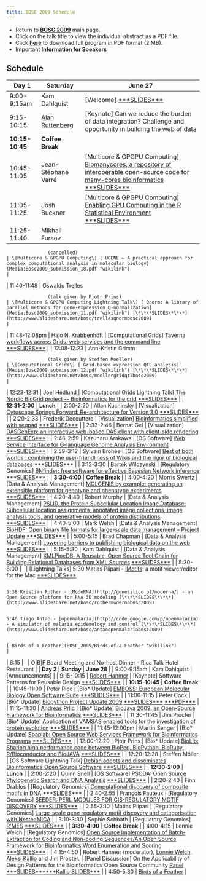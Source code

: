 ```yaml
---
title: BOSC 2009 Schedule
---
```


-   Return to **[ BOSC 2009](BOSC_2009 "wikilink")** main page.
-   Click on the talk title to view the individual abstract as a
    PDF file.
-   Click **[ here](Media:BOSC2009_program_20090601.pdf "wikilink")** to
    download full program in PDF format (2 MB).
-   Important **[ Information for
    Speakers](BOSC_2009#Information_for_Speakers "wikilink")**

Schedule
--------

| Day 1           | Saturday                                                                                                                                                               | June 27                                                                                                                                                                                                                                                                                                                                             |
|-----------------|------------------------------------------------------------------------------------------------------------------------------------------------------------------------|-----------------------------------------------------------------------------------------------------------------------------------------------------------------------------------------------------------------------------------------------------------------------------------------------------------------------------------------------------|
| 9:00-9:15am     | Kam Dahlquist                                                                                                                                                          | \[Welcome\] [\*\*\*SLIDES\*\*\*](http://www.slideshare.net/bosc/bosc-intro-20090627)                                                                                                                                                                                                                                                                |
| 9:15-10:15      | [ Alan Ruttenberg](BOSC_2009#Alan_Ruttenberg "wikilink")                                                                                                               | \[Keynote\] Can we reduce the burden of data integration? Challenge and opportunity in building the web of data                                                                                                                                                                                                                                     |
| **10:15-10:45** | **Coffee Break**                                                                                                                                                       |
| 10:45-11:05     | Jean-Stéphane Varré                                                                                                                                                    | \[Multicore & GPGPU Computing\] [ Biomanycores, a repository of interoperable open-source code for many-cores bioinformatics](Media:Bosc2009_submission_22.pdf "wikilink") [\*\*\*SLIDES\*\*\*](http://www.slideshare.net/bosc/varrebiomanycoresbosc2009)                                                                                           |
| 11:05-11:25     | Josh Buckner                                                                                                                                                           | \[Multicore & GPGPU Computing\] [ Enabling GPU Computing in the R Statistical Environment](Media:Bosc2009_submission_32.pdf "wikilink") [\*\*\*SLIDES\*\*\*](http://www.slideshare.net/bosc/bucknergpurbosc2009)                                                                                                                                    |
| 11:25-11:40     | Mikhail Fursov                                                                                                                                                         
                                                                                                                                                                                           
                   (cancelled)                                                                                                                                                             | \[Multicore & GPGPU Computing\] [ UGENE – A practical approach for complex computational analysis in molecular biology](Media:Bosc2009_submission_18.pdf "wikilink")                                                                                                                                                                                |
| 11:40-11:48     | Oswaldo Trelles                                                                                                                                                        
                                                                                                                                                                                           
                   (talk given by Pjotr Prins)                                                                                                                                             | \[Multicore & GPGPU Computing Lightning Talk\] [ Qnorm: A library of parallel methods for gene-expression Q-normalization](Media:Bosc2009_submission_11.pdf "wikilink") [\*\*\*SLIDES\*\*\*](http://www.slideshare.net/bosc/trellesqnormbosc2009)                                                                                                   |
| 11:48-12:08pm   | Hajo N. Krabbenhöft                                                                                                                                                    | \[Computational Grids\] [ Taverna workflows across Grids, web services and the command line](Media:Bosc2009_submission_31.pdf "wikilink") [\*\*\*SLIDES\*\*\*](http://www.slideshare.net/bosc/krabbenhofttavernaarcbosc2009)                                                                                                                        |
| 12:08-12:23     | Ann-Kristin Grimm                                                                                                                                                      
                                                                                                                                                                                           
                   (talk given by Steffen Moeller)                                                                                                                                         | \[Computational Grids\] [ Grid-based expression QTL analysis](Media:Bosc2009_submission_12.pdf "wikilink") [\*\*\*SLIDES\*\*\*](http://www.slideshare.net/bosc/moellergridqtlbosc2009)                                                                                                                                                              |
| 12:23-12:31     | Joel Hedlund                                                                                                                                                           | \[Computational Grids Lightning Talk\] [ The Nordic BioGrid project -- Bioinformatics for the grid](Media:Bosc2009_submission_28.pdf "wikilink") [\*\*\*SLIDES\*\*\*](http://www.slideshare.net/bosc/hedlundbiogridbosc2009)                                                                                                                        |
| **12:31-2:00**  | **Lunch**                                                                                                                                                              |
| 2:00-2:20       | Allan Kuchinsky                                                                                                                                                        | \[Visualization\] [ Cytoscape Springs Forward: Re-architecture for Version 3.0](Media:Bosc2009_submission_23.pdf "wikilink") [\*\*\*SLIDES\*\*\*](http://www.slideshare.net/bosc/kuchinskycytoscapebosc2009)                                                                                                                                        |
| 2:20-2:33       | Frederik Decouttere                                                                                                                                                    | \[Visualization\] [ Bioinformatics simplified with seqpad](Media:Bosc2009_submission_8.pdf "wikilink") [\*\*\*SLIDES\*\*\*](http://www.slideshare.net/bosc/decouttereseqpad-bosc2009)                                                                                                                                                               |
| 2:33-2:46       | Bernat Gel                                                                                                                                                             | \[Visualization\] [ DASGenExp: an interactive web-based DAS client with client-side rendering](Media:Bosc2009_submission_26.pdf "wikilink") [\*\*\*SLIDES\*\*\*](http://www.slideshare.net/bosc/geldasgenexpbosc2009)                                                                                                                               |
| 2:46-2:59       | Kazuharu Arakawa                                                                                                                                                       | \[OS Software\] [ Web Service Interface for G-language Genome Analysis Environment](Media:Bosc2009_submission_39.pdf "wikilink") [\*\*\*SLIDES\*\*\*](http://www.slideshare.net/bosc/arakawaglanguagebosc2009)                                                                                                                                      |
| 2:59-3:12       | Sylvain Brohée                                                                                                                                                         | \[OS Software\] [ Best of both worlds : combining the user-friendliness of Wikis and the rigor of biological databases](Media:Bosc2009_submission_3.pdf "wikilink") [\*\*\*SLIDES\*\*\*](http://www.slideshare.net/bosc/broheewikibosc2009)                                                                                                         |
| 3:12-3:30       | Bartek Wilczynski                                                                                                                                                      | \[Regulatory Genomics\] [ BNfinder: free software for effective Bayesian Network inference](Media:Bosc2009_submission_29.pdf "wikilink") [\*\*\*SLIDES\*\*\*](http://www.slideshare.net/bosc/wilczynskibnfinderbosc2009)                                                                                                                            |
| **3:30-4:00**   | **Coffee Break**                                                                                                                                                       |
| 4:00-4:20       | Morris Swertz                                                                                                                                                          | \[Data & Analysis Management\] [ MOLGENIS by example: generating an extensible platform for genotype and phenotype experiments](Media:Bosc2009_submission_27.pdf "wikilink") [\*\*\*SLIDES\*\*\*](http://www.slideshare.net/bosc/swertz-molgenis-bosc2009)                                                                                          |
| 4:20-4:40       | Robert Murphy                                                                                                                                                          | \[Data & Analysis Management\] [ PSLID, the Protein Subcellular Location Image Database: Subcellular location assignments, annotated image collections, image analysis tools, and generative models of protein distributions](Media:Bosc2009_submission_34.pdf "wikilink") [\*\*\*SLIDES\*\*\*](http://www.slideshare.net/bosc/murphypslidbosc2009) |
| 4:40-5:00       | Mark Welsh                                                                                                                                                             | \[Data & Analysis Management\] [ BioHDF: Open binary file formats for large-scale data management – Project Update](Media:Bosc2009_submission_10.pdf "wikilink") [\*\*\*SLIDES\*\*\*](http://www.slideshare.net/bosc/welshbiohdfbosc2009)                                                                                                           |
| 5:00-5:15       | Brad Chapman                                                                                                                                                           | \[Data & Analysis Management\] [ Lowering barriers to publishing biological data on the web](Media:Bosc2009_submission_14.pdf "wikilink") [\*\*\*SLIDES\*\*\*](http://www.slideshare.net/bosc/chapmanpublishingwebbosc2009)                                                                                                                         |
| 5:15-5:30       | Kam Dahlquist                                                                                                                                                          | \[Data & Analysis Management\] [ XMLPipeDB: A Reusable, Open Source Tool Chain for Building Relational Databases from XML Sources](Media:Bosc2009_submission_35.pdf "wikilink") [\*\*\*SLIDES\*\*\*](http://www.slideshare.net/bosc/dahlquistxmlpipedbbosc2009)                                                                                     |
| 5:30-6:00       |                                                                                                                                                                        | \[Lightning Talks\] 5:30 Matias Piipari - [iMotifs](http://imotifs.pearcomp.com/): a motif viewer/editor for the Mac [\*\*\*SLIDES\*\*\*](http://www.slideshare.net/bosc/piipariimotifbosc2009)                                                                                                                                                     
                                                                                                                                                                                                                                                                                                                                                                                                                                                                                                                                                 
                                                                                                                                                                                            5:38 Kristian Rother - [ModeRNA](http://genesilico.pl/moderna/) - an Open Source platform for RNA 3D modeling [\*\*\*SLIDES\*\*\*](http://www.slideshare.net/bosc/rothermodernabosc2009)                                                                                                                                                             
                                                                                                                                                                                                                                                                                                                                                                                                                                                                                                                                                 
                                                                                                                                                                                            5:46 Tiago Antao - [openmalaria](http://code.google.com/p/openmalaria) - A simulator of malaria epidemology and control [\*\*\*SLIDES\*\*\*](http://www.slideshare.net/bosc/antaoopenmalariabosc2009)                                                                                                                                                
                                                                                                                                                                                                                                                                                                                                                                                                                                                                                                                                                 
                                                                                                                                                                                            [ Birds of a Feather](BOSC_2009/Birds-of-a-Feather "wikilink")                                                                                                                                                                                                                                                                                       |
| 6:15            |                                                                                                                                                                        | O|B|F Board Meeting and No-host Dinner - Rica Talk Hotel Restaurant                                                                                                                                                                                                                                                                                 |
| **Day 2**       | **Sunday**                                                                                                                                                             | **June 28**                                                                                                                                                                                                                                                                                                                                         |
| 9:00-9:15am     | Kam Dahlquist                                                                                                                                                          | \[Announcements\]                                                                                                                                                                                                                                                                                                                                   |
| 9:15-10:15      | [ Robert Hanmer](BOSC_2009#Robert_S._Hanmer "wikilink")                                                                                                                | \[Keynote\] Software Patterns for Reusable Design [\*\*\*SLIDES\*\*\*](http://www.slideshare.net/bosc/hanmer-software-patterns-bosc2009)                                                                                                                                                                                                            |
| **10:15-10:45** | **Coffee Break**                                                                                                                                                       |
| 10:45-11:00     | Peter Rice                                                                                                                                                             | \[Bio\* Update\] [ EMBOSS: European Molecular Biology Open Software Suite](Media:Bosc2009_submission_5.pdf "wikilink") [\*\*\*SLIDES\*\*\*](http://www.slideshare.net/bosc/rice-emboss-bosc2009)                                                                                                                                                    |
| 11:00-11:15     | Peter Cock                                                                                                                                                             | \[Bio\* Update\] [ Biopython Project Update 2009](Media:Bosc2009_submission_19.pdf "wikilink") [\*\*\*SLIDES\*\*\*](http://www.slideshare.net/bosc/cock-biopython-bosc2009) [\*\*\*PDF\*\*\*](http://biopython.org/DIST/docs/presentations/Biopython_BOSC_2009.pdf)                                                                                 |
| 11:15-11:30     | [Andreas Prlic](http://biojava.org/wiki/Andreas_Prlic)                                                                                                                 | \[Bio\* Update\] [ BioJava 2009: an Open-Source Framework for Bioinformatics](Media:Bosc2009_submission_15.pdf "wikilink") [\*\*\*SLIDES\*\*\*](http://www.slideshare.net/bosc/prlic-bio-java-bosc2009)                                                                                                                                             |
| 11:30-11:45     | Jim Procter                                                                                                                                                            | \[Bio\* Update\] [ Application of VAMSAS enabled tools for the investigation of protein evolution](Media:Bosc2009_submission_16.pdf "wikilink") [\*\*\*SLIDES\*\*\*](http://www.slideshare.net/bosc/procter-vamsas-bosc2009)                                                                                                                        |
| 11:45-12:00pm   | Martin Senger                                                                                                                                                          | \[Bio\* Update\] [ Soaplab: Open Source Web Services Framework for Bioinformatics Programs](Media:Bosc2009_submission_13.pdf "wikilink") [\*\*\*SLIDES\*\*\*](http://www.slideshare.net/bosc/senger-soaplab-bosc2009)                                                                                                                               |
| 12:00-12:20     | Pjotr Prins                                                                                                                                                            | \[Bio\* Update\] [ BioLib: Sharing high performance code between BioPerl, BioPython, BioRuby, R/Bioconductor and BioJAVA](Media:Bosc2009_submission_4.pdf "wikilink") [\*\*\*SLIDES\*\*\*](http://www.slideshare.net/bosc/prins-bio-lib-bosc-2009)                                                                                                  |
| 12:20-12:28     | Steffen Möller                                                                                                                                                         | \[OS Software Lightning Talk\] [ Debian adopts and disseminates Bioinformatics Open Source Software](Media:Bosc2009_submission_30.pdf "wikilink") [\*\*\*SLIDES\*\*\*](http://www.slideshare.net/bosc/moeller-debian-bosc2009)                                                                                                                      |
| **12:30-2:00**  | **Lunch**                                                                                                                                                              |
| 2:00-2:20       | Quinn Snell                                                                                                                                                            | \[OS Software\] [ PSODA: Open Source Phylogenetic Search and DNA Analysis](Media:Bosc2009_submission_33.pdf "wikilink") [\*\*\*SLIDES\*\*\*](http://www.slideshare.net/bosc/snell-psoda-bosc2009)                                                                                                                                                   |
| 2:20-2:40       | Finn Drablos                                                                                                                                                           | \[Regulatory Genomics\] [ Computational discovery of composite motifs in DNA](Media:Bosc2009_submission_6.pdf "wikilink") [\*\*\*SLIDES\*\*\*](http://www.slideshare.net/bosc/drablos-composite-motifs-bosc2009)                                                                                                                                    |
| 2:40-2:55       | François Fauteux                                                                                                                                                       | \[Regulatory Genomics\] [ SEEDER: PERL MODULES FOR CIS-REGULATORY MOTIF DISCOVERY](Media:Bosc2009_submission_40.pdf "wikilink") [\*\*\*SLIDES\*\*\*](http://www.slideshare.net/bosc/fauteux-seeder-bosc2009)                                                                                                                                        |
| 2:55-3:10       | Matias Piipari                                                                                                                                                         | \[Regulatory Genomics\] [ Large-scale gene regulatory motif discovery and categorisation with NestedMICA](Media:Bosc2009_submission_24.pdf "wikilink")                                                                                                                                                                                              |
| 3:10-3:30       | Sophie Schbath                                                                                                                                                         | \[Regulatory Genomics\] [ R'MES](Media:Bosc2009_submission_38.pdf "wikilink") [\*\*\*SLIDES\*\*\*](http://www.slideshare.net/bosc/schbath-rmes-bosc2009)                                                                                                                                                                                            |
| **3:30-4:00**   | **Coffee Break**                                                                                                                                                       |
| 4:00-4:15       | Lonnie Welch                                                                                                                                                           | \[Regulatory Genomics\] [ Open Source Implementation of Batch-Extraction for Coding and Non-coding Sequences/An Open Source Framework for Bioinformatics Word Enumeration and Scoring](Media:Bosc2009_submission_7_21.pdf "wikilink") [\*\*\*SLIDES\*\*\*](http://www.slideshare.net/bosc/welch-wordifier-bosc2009)                                 |
| 4:15-4:50       | Robert Hanmer (moderator), [ Lonnie Welch](Media:Bosc2009_submission_9.pdf "wikilink"), [ Aleksi Kallio](Media:Bosc2009_submission_17.pdf "wikilink") and Jim Procter. | \[Panel Discussion\] On the Applicability of Design Patterns for the Bioinformatics Open Source Community [Panel \*\*\*SLIDES\*\*\*](http://www.slideshare.net/bosc/software-patterns-panel-bos2009)[\*\*\*Kallio SLIDES\*\*\*](http://www.slideshare.net/bosc/kallio-chipster-bosc2009)                                                            |
| 4:50-5:30       | [ Birds of a Feather](BOSC_2009/Birds-of-a-Feather "wikilink")                                                                                                         |


